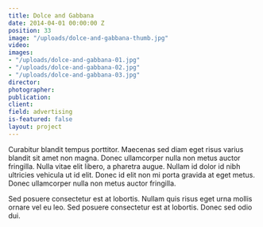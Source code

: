 ```yaml
---
title: Dolce and Gabbana
date: 2014-04-01 00:00:00 Z
position: 33
image: "/uploads/dolce-and-gabbana-thumb.jpg"
video: 
images:
- "/uploads/dolce-and-gabbana-01.jpg"
- "/uploads/dolce-and-gabbana-02.jpg"
- "/uploads/dolce-and-gabbana-03.jpg"
director: 
photographer: 
publication: 
client: 
field: advertising
is-featured: false
layout: project
---
```


Curabitur blandit tempus porttitor. Maecenas sed diam eget risus varius blandit sit amet non magna. Donec ullamcorper nulla non metus auctor fringilla. Nulla vitae elit libero, a pharetra augue. Nullam id dolor id nibh ultricies vehicula ut id elit. Donec id elit non mi porta gravida at eget metus. Donec ullamcorper nulla non metus auctor fringilla.

Sed posuere consectetur est at lobortis. Nullam quis risus eget urna mollis ornare vel eu leo. Sed posuere consectetur est at lobortis. Donec sed odio dui.